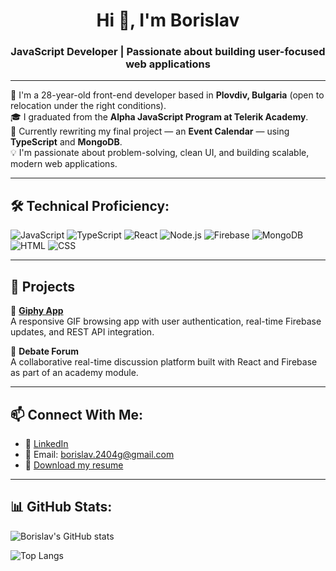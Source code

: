 <h1 align="center">Hi 👋, I'm Borislav</h1>
<h3 align="center">JavaScript Developer | Passionate about building user-focused web applications</h3>

---

📍 I'm a 28-year-old front-end developer based in **Plovdiv, Bulgaria** (open to relocation under the right conditions).  
🎓 I graduated from the **Alpha JavaScript Program at Telerik Academy**.  
🚀 Currently rewriting my final project — an **Event Calendar** — using **TypeScript** and **MongoDB**.  
💡 I'm passionate about problem-solving, clean UI, and building scalable, modern web applications.

---

## 🛠️ Technical Proficiency:

![JavaScript](https://img.shields.io/badge/-JavaScript-F7DF1E?style=flat&logo=javascript)
![TypeScript](https://img.shields.io/badge/-TypeScript-3178C6?style=flat&logo=typescript)
![React](https://img.shields.io/badge/-React-61DAFB?style=flat&logo=react)
![Node.js](https://img.shields.io/badge/-Node.js-339933?style=flat&logo=node.js)
![Firebase](https://img.shields.io/badge/-Firebase-FFCA28?style=flat&logo=firebase)
![MongoDB](https://img.shields.io/badge/-MongoDB-47A248?style=flat&logo=mongodb)
![HTML](https://img.shields.io/badge/-HTML5-E34F26?style=flat&logo=html5)
![CSS](https://img.shields.io/badge/-CSS3-1572B6?style=flat&logo=css3)

---

## 📂 Projects

🔹 **[Giphy App](https://github.com/B-D-2409)**  
A responsive GIF browsing app with user authentication, real-time Firebase updates, and REST API integration.

🔹 **Debate Forum**  
A collaborative real-time discussion platform built with React and Firebase as part of an academy module.

---

## 📫 Connect With Me:

- 🔗 [LinkedIn](https://www.linkedin.com/in/borislav-davidov-3b6013354/)
- 📧 Email: borislav.2404g@gmail.com
- 📄 [Download my resume](./BorislavDavidovResume.pdf) <!-- make sure the file is in the repo -->

---

## 📊 GitHub Stats:

![Borislav's GitHub stats](https://github-readme-stats.vercel.app/api?username=B-D-2409&show_icons=true&theme=tokyonight)

![Top Langs](https://github-readme-stats.vercel.app/api/top-langs/?username=B-D-2409&layout=compact&theme=tokyonight)
